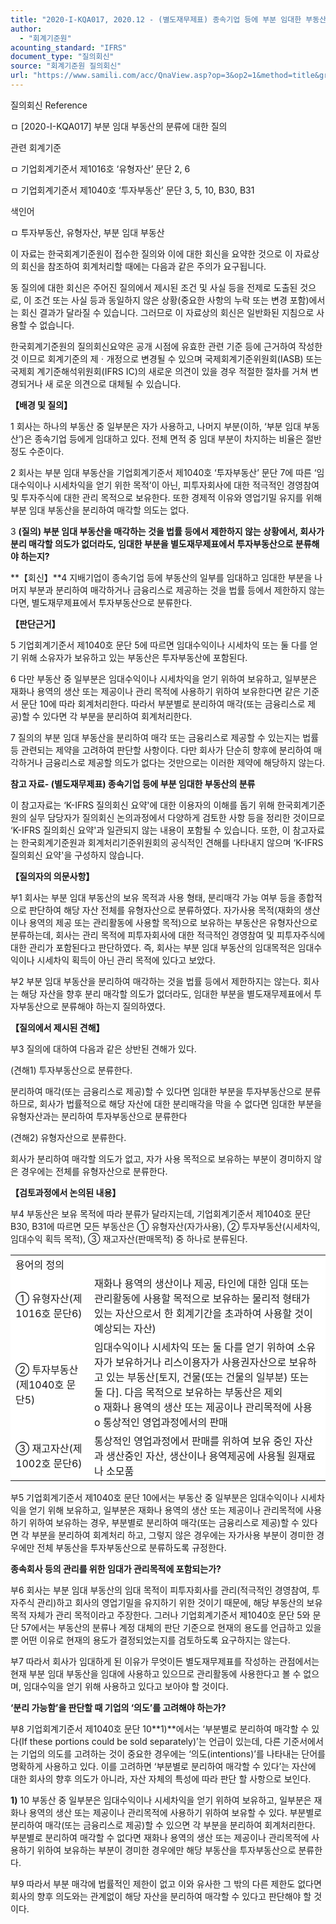 ```yaml
---
title: "2020-I-KQA017, 2020.12 - (별도재무제표) 종속기업 등에 부분 임대한 부동산의 분류"
author:
  - "회계기준원"
acounting_standard: "IFRS"
document_type: "질의회신"
source: "회계기준원 질의회신"
url: "https://www.samili.com/acc/QnaView.asp?op=3&op2=1&method=title&group=2122-15;1&orgcode=0&searchword=&page=5&code=2020%2DI%2DKQA017%3A202012"
---
```

질의회신 Reference

ㅁ \[2020-I-KQA017\] 부분 임대 부동산의 분류에 대한 질의

관련 회계기준

ㅁ 기업회계기준서 제1016호 ‘유형자산’ 문단 2, 6

ㅁ 기업회계기준서 제1040호 ‘투자부동산’ 문단 3, 5, 10, B30, B31

색인어

ㅁ 투자부동산, 유형자산, 부분 임대 부동산

  

이 자료는 한국회계기준원이 접수한 질의와 이에 대한 회신을 요약한 것으로 이 자료상의 회신을 참조하여 회계처리할 때에는 다음과 같은 주의가 요구됩니다.

동 질의에 대한 회신은 주어진 질의에서 제시된 조건 및 사실 등을 전제로 도출된 것으로, 이 조건 또는 사실 등과 동일하지 않은 상황(중요한 사항의 누락 또는 변경 포함)에서는 회신 결과가 달라질 수 있습니다. 그러므로 이 자료상의 회신은 일반화된 지침으로 사용할 수 없습니다.

한국회계기준원의 질의회신요약은 공개 시점에 유효한 관련 기준 등에 근거하여 작성한 것 이므로 회계기준의 제ㆍ개정으로 변경될 수 있으며 국제회계기준위원회(IASB) 또는 국제회 계기준해석위원회(IFRS IC)의 새로운 의견이 있을 경우 적절한 절차를 거쳐 변경되거나 새 로운 의견으로 대체될 수 있습니다.

  
  

**【배경 및 질의】**

  

1 회사는 하나의 부동산 중 일부분은 자가 사용하고, 나머지 부분(이하, ‘부분 임대 부동산’)은 종속기업 등에게 임대하고 있다. 전체 면적 중 임대 부분이 차지하는 비율은 절반 정도 수준이다.

  

2 회사는 부분 임대 부동산을 기업회계기준서 제1040호 ‘투자부동산’ 문단 7에 따른 ‘임대수익이나 시세차익을 얻기 위한 목적’이 아닌, 피투자회사에 대한 적극적인 경영참여 및 투자주식에 대한 관리 목적으로 보유한다. 또한 경제적 이유와 영업기밀 유지를 위해 부분 임대 부동산을 분리하여 매각할 의도는 없다.

  

3 **(질의) 부분 임대 부동산을 매각하는 것을 법률 등에서 제한하지 않는 상황에서, 회사가 분리 매각할 의도가 없더라도, 임대한 부분을 별도재무제표에서 투자부동산으로 분류해야 하는지?**

  
  

**【회신】**4 지배기업이 종속기업 등에 부동산의 일부를 임대하고 임대한 부분을 나머지 부분과 분리하여 매각하거나 금융리스로 제공하는 것을 법률 등에서 제한하지 않는다면, 별도재무제표에서 투자부동산으로 분류한다.

  
  

**【판단근거】**

  

5 기업회계기준서 제1040호 문단 5에 따르면 임대수익이나 시세차익 또는 둘 다를 얻기 위해 소유자가 보유하고 있는 부동산은 투자부동산에 포함된다.

  

6 다만 부동산 중 일부분은 임대수익이나 시세차익을 얻기 위하여 보유하고, 일부분은 재화나 용역의 생산 또는 제공이나 관리 목적에 사용하기 위하여 보유한다면 같은 기준서 문단 10에 따라 회계처리한다. 따라서 부분별로 분리하여 매각(또는 금융리스로 제공)할 수 있다면 각 부분을 분리하여 회계처리한다.

  

7 질의의 부분 임대 부동산을 분리하여 매각 또는 금융리스로 제공할 수 있는지는 법률 등 관련되는 제약을 고려하여 판단할 사항이다. 다만 회사가 단순히 향후에 분리하여 매각하거나 금융리스로 제공할 의도가 없다는 것만으로는 이러한 제약에 해당하지 않는다.

  
  

**참고 자료- (별도재무제표) 종속기업 등에 부분 임대한 부동산의 분류**

이 참고자료는 ‘K-IFRS 질의회신 요약'에 대한 이용자의 이해를 돕기 위해 한국회계기준원의 실무 담당자가 질의회신 논의과정에서 다양하게 검토한 사항 등을 정리한 것이므로 ‘K-IFRS 질의회신 요약'과 일관되지 않는 내용이 포함될 수 있습니다. 또한, 이 참고자료는 한국회계기준원과 회계처리기준위원회의 공식적인 견해를 나타내지 않으며 ‘K-IFRS 질의회신 요약'을 구성하지 않습니다.

  

**【질의자의 의문사항】**

  

부1 회사는 부분 임대 부동산의 보유 목적과 사용 형태, 분리매각 가능 여부 등을 종합적으로 판단하여 해당 자산 전체를 유형자산으로 분류하였다. 자가사용 목적(재화의 생산이나 용역의 제공 또는 관리활동에 사용할 목적)으로 보유하는 부동산은 유형자산으로 분류하는데, 회사는 관리 목적에 피투자회사에 대한 적극적인 경영참여 및 피투자주식에 대한 관리가 포함된다고 판단하였다. 즉, 회사는 부분 임대 부동산의 임대목적은 임대수익이나 시세차익 획득이 아닌 관리 목적에 있다고 보았다.

  

부2 부분 임대 부동산을 분리하여 매각하는 것을 법률 등에서 제한하지는 않는다. 회사는 해당 자산을 향후 분리 매각할 의도가 없더라도, 임대한 부분을 별도재무제표에서 투자부동산으로 분류해야 하는지 질의하였다.

  

**【질의에서 제시된 견해】**

  

부3 질의에 대하여 다음과 같은 상반된 견해가 있다.

(견해1) 투자부동산으로 분류한다.

분리하여 매각(또는 금융리스로 제공)할 수 있다면 임대한 부분을 투자부동산으로 분류하므로, 회사가 법률적으로 해당 자산에 대한 분리매각을 막을 수 없다면 임대한 부분을 유형자산과는 분리하여 투자부동산으로 분류한다

(견해2) 유형자산으로 분류한다.

회사가 분리하여 매각할 의도가 없고, 자가 사용 목적으로 보유하는 부분이 경미하지 않은 경우에는 전체를 유형자산으로 분류한다.

  

**【검토과정에서 논의된 내용】**

  

부4 부동산은 보유 목적에 따라 분류가 달라지는데, 기업회계기준서 제1040호 문단 B30, B31에 따르면 모든 부동산은 ① 유형자산(자가사용), ② 투자부동산(시세차익, 임대수익 획득 목적), ③ 재고자산(판매목적) 중 하나로 분류된다.

<table width="95%"><colgroup><col width="25%" bgcolor="#ffffff"><col width="75%" bgcolor="#ffffff"></colgroup><tbody><tr><td colspan="2"><div>용어의 정의</div></td></tr><tr><td><div>① 유형자산(제1016호 문단6)</div></td><td><div>재화나 용역의 생산이나 제공, 타인에 대한 임대 또는 관리활동에 사용할 목적으로 보유하는 물리적 형태가 있는 자산으로서 한 회계기간을 초과하여 사용할 것이 예상되는 자산)</div></td></tr><tr><td><div>② 투자부동산(제1040호 문단5)</div></td><td><div>임대수익이나 시세차익 또는 둘 다를 얻기 위하여 소유자가 보유하거나 리스이용자가 사용권자산으로 보유하고 있는 부동산[토지, 건물(또는 건물의 일부분) 또는 둘 다]. 다음 목적으로 보유하는 부동산은 제외</div><div>o 재화나 용역의 생산 또는 제공이나 관리목적에 사용</div><div>o 통상적인 영업과정에서의 판매</div></td></tr><tr><td><div>③ 재고자산(제1002호 문단6)</div></td><td><div>통상적인 영업과정에서 판매를 위하여 보유 중인 자산과 생산중인 자산, 생산이나 용역제공에 사용될 원재료나 소모품</div></td></tr></tbody></table>

  

부5 기업회계기준서 제1040호 문단 10에서는 부동산 중 일부분은 임대수익이나 시세차익을 얻기 위해 보유하고, 일부분은 재화나 용역의 생산 또는 제공이나 관리목적에 사용하기 위하여 보유하는 경우, 부분별로 분리하여 매각(또는 금융리스로 제공)할 수 있다면 각 부분을 분리하여 회계처리 하고, 그렇지 않은 경우에는 자가사용 부분이 경미한 경우에만 전체 부동산을 투자부동산으로 분류하도록 규정한다.

  

**종속회사 등의 관리를 위한 임대가 관리목적에 포함되는가?**

  

부6 회사는 부분 임대 부동산의 임대 목적이 피투자회사를 관리(적극적인 경영참여, 투자주식 관리)하고 회사의 영업기밀을 유지하기 위한 것이기 때문에, 해당 부동산의 보유 목적 자체가 관리 목적이라고 주장한다. 그러나 기업회계기준서 제1040호 문단 5와 문단 57에서는 부동산의 분류나 계정 대체의 판단 기준으로 현재의 용도를 언급하고 있을 뿐 어떤 이유로 현재의 용도가 결정되었는지를 검토하도록 요구하지는 않는다.

  

부7 따라서 회사가 임대하게 된 이유가 무엇이든 별도재무제표를 작성하는 관점에서는 현재 부분 임대 부동산을 임대에 사용하고 있으므로 관리활동에 사용한다고 볼 수 없으며, 임대수익을 얻기 위해 사용하고 있다고 보아야 할 것이다.

  

**‘분리 가능함’을 판단할 때 기업의 ‘의도’를 고려해야 하는가?**

  

부8 기업회계기준서 제1040호 문단 10**1)**에서는 ‘부분별로 분리하여 매각할 수 있다(If these portions could be sold separately)’는 언급이 있는데, 다른 기준서에서는 기업의 의도를 고려하는 것이 중요한 경우에는 ‘의도(intentions)’를 나타내는 단어를 명확하게 사용하고 있다. 이를 고려하면 ‘부분별로 분리하여 매각할 수 있다’는 자산에 대한 회사의 향후 의도가 아니라, 자산 자체의 특성에 따라 판단 할 사항으로 보인다.

**1)** 10 부동산 중 일부분은 임대수익이나 시세차익을 얻기 위하여 보유하고, 일부분은 재화나 용역의 생산 또는 제공이나 관리목적에 사용하기 위하여 보유할 수 있다. 부분별로 분리하여 매각(또는 금융리스로 제공)할 수 있으면 각 부분을 분리하여 회계처리한다. 부분별로 분리하여 매각할 수 없다면 재화나 용역의 생산 또는 제공이나 관리목적에 사용하기 위하여 보유하는 부분이 경미한 경우에만 해당 부동산을 투자부동산으로 분류한다.

  

부9 따라서 부분 매각에 법률적인 제한이 없고 이와 유사한 그 밖의 다른 제한도 없다면 회사의 향후 의도와는 관계없이 해당 자산을 분리하여 매각할 수 있다고 판단해야 할 것이다.
